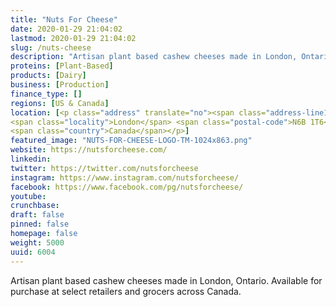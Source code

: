 ```yaml
---
title: "Nuts For Cheese"
date: 2020-01-29 21:04:02
lastmod: 2020-01-29 21:04:02
slug: /nuts-cheese
description: "Artisan plant based cashew cheeses made in London, Ontario. Available for purchase at select retailers and grocers across Canada."
proteins: [Plant-Based]
products: [Dairy]
business: [Production]
finance_type: []
regions: [US & Canada]
location: [<p class="address" translate="no"><span class="address-line1">Wellington Street</span><br>
<span class="locality">London</span> <span class="postal-code">N6B 1T6</span><br>
<span class="country">Canada</span></p>]
featured_image: "NUTS-FOR-CHEESE-LOGO-TM-1024x863.png"
website: https://nutsforcheese.com/
linkedin: 
twitter: https://twitter.com/nutsforcheese
instagram: https://www.instagram.com/nutsforcheese/
facebook: https://www.facebook.com/pg/nutsforcheese/
youtube: 
crunchbase: 
draft: false
pinned: false
homepage: false
weight: 5000
uuid: 6004
---
```

Artisan plant based cashew cheeses made in London, Ontario. Available for purchase at select retailers and grocers across Canada.
